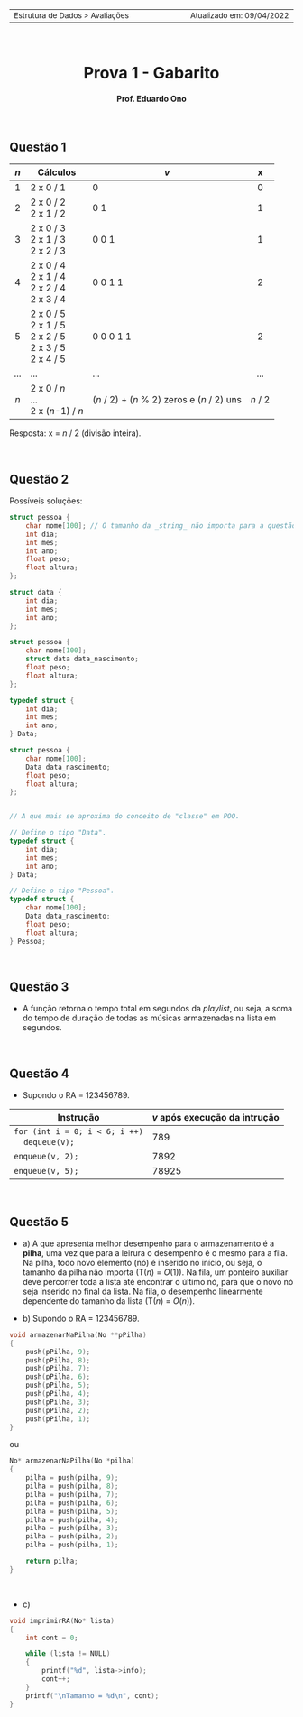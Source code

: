 <table>
<tr>
<td align="left" width="8000">
    <small>Estrutura de Dados > Avaliações</small>
</td>
<td align="right">
    <small>Atualizado&nbsp;em:&nbsp;09/04/2022</small>
</td>
</tr>
</table>

<br>

<h1 align="center">
    Prova 1 - Gabarito
</h1>
<h4 align="center">
Prof. Eduardo Ono
</h4>

<br>

## Questão 1

| _n_ | Cálculos | _v_ | x |
| :-: | --- | --- | :-: |
| 1 | 2 x 0 / 1 | 0 | 0 
| 2 | 2 x 0 / 2 <br> 2 x 1 / 2 | 0 1 | 1 
| 3 | 2 x 0 / 3 <br> 2 x 1 / 3 <br> 2 x 2 / 3 | 0 0 1 | 1
| 4 | 2 x 0 / 4 <br> 2 x 1 / 4 <br> 2 x 2 / 4 <br> 2 x 3 / 4 | 0 0 1 1 | 2
| 5 | 2 x 0 / 5 <br> 2 x 1 / 5 <br> 2 x 2 / 5 <br> 2 x 3 / 5 <br> 2 x 4 / 5 | 0 0 0 1 1 | 2
| ... | ... | ... | ...
| _n_ | 2 x 0 / _n_ <br> ... <br> 2 x (_n_-1) / _n_ | (_n_ / 2) + (_n_ % 2) zeros e (_n_ / 2) uns | _n_ / 2

Resposta: x = _n_ / 2 (divisão inteira).

<br>

## Questão 2

Possíveis soluções:

```c
struct pessoa {
    char nome[100]; // O tamanho da _string_ não importa para a questão
    int dia;
    int mes;
    int ano;
    float peso;
    float altura;
};
```

```c
struct data {
    int dia;
    int mes;
    int ano;
};

struct pessoa {
    char nome[100];
    struct data data_nascimento;
    float peso;
    float altura;
};
```

```c
typedef struct {
    int dia;
    int mes;
    int ano;
} Data;

struct pessoa {
    char nome[100];
    Data data_nascimento;
    float peso;
    float altura;
};
```

```c

// A que mais se aproxima do conceito de "classe" em POO. 

// Define o tipo "Data".
typedef struct {
    int dia;
    int mes;
    int ano;
} Data;

// Define o tipo "Pessoa".
typedef struct {
    char nome[100];
    Data data_nascimento;
    float peso;
    float altura;
} Pessoa;
```

<br>

## Questão 3

* A função retorna o tempo total em segundos da _playlist_, ou seja, a soma do tempo de duração de todas as músicas armazenadas na lista em segundos.

<br>

## Questão 4

* Supondo o RA = 123456789.

| Instrução | _v_ após execução da intrução |
| --- | --- |
| `for (int i = 0; i < 6; i ++)`<br>&nbsp;&nbsp;&nbsp;&nbsp;`dequeue(v);` | 789
| `enqueue(v, 2);` | 7892
| `enqueue(v, 5);` | 78925

<br>

## Questão 5

* a) A que apresenta melhor desempenho para o armazenamento é a __pilha__, uma vez que para a leirura o desempenho é o mesmo para a fila.<br>Na pilha, todo novo elemento (nó) é inserido no início, ou seja, o tamanho da pilha não importa (T(_n_) = _O_(1)). Na fila, um ponteiro auxiliar deve percorrer toda a lista até encontrar o último nó, para que o novo nó seja inserido no final da lista. Na fila, o desempenho linearmente dependente do tamanho da lista (T(_n_) = _O_(_n_)).

* b) Supondo o RA = 123456789.

```c
void armazenarNaPilha(No **pPilha)
{
    push(pPilha, 9);
    push(pPilha, 8);
    push(pPilha, 7);
    push(pPilha, 6);
    push(pPilha, 5);
    push(pPilha, 4);
    push(pPilha, 3);
    push(pPilha, 2);
    push(pPilha, 1);
}
```

ou

```c
No* armazenarNaPilha(No *pilha)
{
    pilha = push(pilha, 9);
    pilha = push(pilha, 8);
    pilha = push(pilha, 7);
    pilha = push(pilha, 6);
    pilha = push(pilha, 5);
    pilha = push(pilha, 4);
    pilha = push(pílha, 3);
    pilha = push(pilha, 2);
    pilha = push(pilha, 1);

    return pilha;
}
```

<br>

* c)

```c
void imprimirRA(No* lista)
{
    int cont = 0;

    while (lista != NULL)
    {
        printf("%d", lista->info);
        cont++;
    }
    printf("\nTamanho = %d\n", cont);
}
```

<br>
